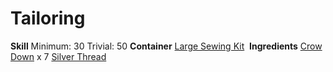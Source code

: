 <!-- TITLE: Crow Down Gown -->
<!-- SUBTITLE: Don't frown, wear a crow down gown -->

# Tailoring
**Skill**
Minimum: 30
Trivial: 50
​
**Container**
[Large Sewing Kit](large-sewing-kit)
​
**Ingredients**
[Crow Down](crow-down) x 7
[Silver Thread](silver-thread)